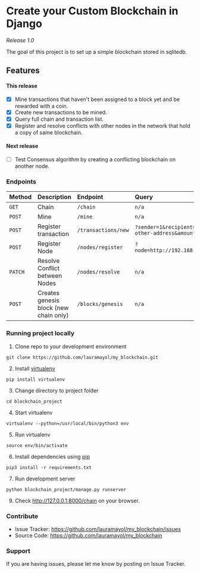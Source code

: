 # Create your Custom Blockchain in Django
*Release 1.0*

The goal of this project is to set up a simple blockchain stored in sqlitedb.


## Features

#### This release
- [x] Mine transactions that haven't been assigned to a block yet and be rewarded with a coin.
- [x] Create new transactions to be mined.
- [x] Query full chain and transaction list.
- [x] Register and resolve conflicts with other nodes in the network that hold a copy of same blockchain.

#### Next release
- [ ] Test Consensus algorithm by creating a conflicting blockchain on another node.

### Endpoints

| Method | Description | Endpoint | Query |
| :-- | :-- | :-- | :-- |
| `GET` | Chain | `/chain`| `n/a` |
| `POST` | Mine | `/mine`| `n/a` |
| `POST` | Register transaction | `/transactions/new`| `?sender=1&recipient=some-other-address&amount=1` |
| `POST` | Register Node | `/nodes/register`| `?node=http://192.168.0.5:5000` |
| `PATCH` | Resolve Conflict between Nodes | `/nodes/resolve`| `n/a` |
| `POST` | Creates genesis block (new chain only) | `/blocks/genesis`| `n/a` |



### Running project locally

1. Clone repo to your development environment
```
git clone https://github.com/lauramayol/my_blockchain.git
```
2. Install [virtualenv](https://virtualenv.pypa.io/en/latest/)
```
pip install virtualenv
```
3. Change directory to project folder
```
cd blockchain_project
```
4. Start virtualenv
```
virtualenv --python=/usr/local/bin/python3 env
```
5. Run virtualenv
```
source env/bin/activate
```
6. Install dependencies using [pip](https://pip.pypa.io/en/latest/installing.html)
```
pip3 install -r requirements.txt
```
7. Run development server
```
python blockchain_project/manage.py runserver
```
9. Check <http://127.0.0.1:8000/chain> on your browser.



### Contribute

- Issue Tracker: https://github.com/lauramayol/my_blockchain/issues
- Source Code: https://github.com/lauramayol/my_blockchain


### Support


If you are having issues, please let me know by posting on Issue Tracker.
